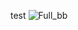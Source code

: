 test 
![Full_bb](https://user-images.githubusercontent.com/91957514/200121418-d163435b-34c5-482d-b33f-732cb31fb18e.png)
